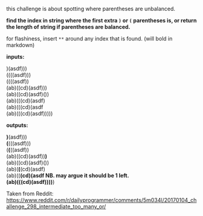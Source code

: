 this challenge is about spotting where parentheses are unbalanced.

**find the index in string where the first extra `)` or `(` parentheses is, or return the length of string if parentheses are balanced.**

for flashiness, insert `**` around any index that is found. (will bold in markdown)

**inputs:**  

)(asdf)))  
((((asdf)))   
((((asdf))  
(ab)((cd)(asdf)))  
(ab)((cd)(asdf)())  
(ab)(((cd)(asdf)  
(ab)(((cd)(asdf  
(ab)(((cd)(asdf)))))  

**outputs:**

**)**(asdf)))  
**(**(((asdf)))  
(**(**((asdf))  
(ab)((cd)(asdf))**)**  
(ab)((cd)(asdf)())  
(ab)(**(**(cd)(asdf)  
(ab)((**(**cd)(asdf  NB. may argue it should be 1 left.  
(ab)(((cd)(asdf)))**)**)

Taken from Reddit: https://www.reddit.com/r/dailyprogrammer/comments/5m034l/20170104_challenge_298_intermediate_too_many_or/